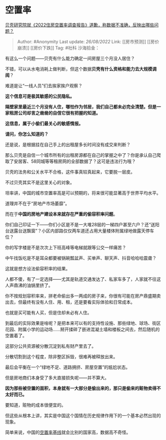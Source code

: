 # 空置率
[贝壳研究院就《2022住房空置率调查报告》道歉，称数据不准确，反映出哪些问题？](https://www.zhihu.com/question/547914522/answer/2636001245)

> Author: #Anonymity 
> Last update: *26/08/2022* 
> Link: [[房市预测]] [[房价崩溃]] [[房价下跌]]
> Tag: #社科 
> 沙海拾金：

有这么一个问题——贝壳有什么能力确定一间房屋三个月没人居住？

不错，可以从水电消耗上做判断，但这个数据**贝壳有什么资格和能力去大规模调阅**？

难道是让“一线人员”们去挨家挨户观察？

**这个信息可是极其敏感的公民隐私。**

**隔壁家里最近三个月没有人住，哪怕作为邻居，我们自己都未必完全清楚。但是一家租房公司却言之凿凿的自信它很有把握的知道。**

**这信息，属于小偷们最关心的敏感情报。**

**请问，你怎么知道的？**

  

还是说，是根据挂在自己手上的出租屋多长时间没有成交来判断？

那么贝壳是自信一个城市所有的出租房源都在自己的掌握之中了？你是承认自己爬取了安居客、58同城等等租房网的全部数据了？这可是违法行为哦？

贝壳的法务和公关水平不合格，这件事真较真起来，它要脱一层皮。

  

不过贝壳其实不是这里关心的对象。

  

坦率讲，中国的城市空置率高是可以预期的，将来很可能显著高于世界平均水平。

道理并不在于“房地产市场萎靡”。

而在于**中国的房地产建设本来就存在严重的偷容积率问题**。

你们自己印证一下——你们小区是不是一大堆28层的一梯四户甚至六户？还“送阳台送露台送飘窗”？小区内部路仅仅两车道还占用大量楼体附属绿地做露天停车位？

你的写字楼是不是次次上下班高峰等电梯就跟等公交一样痛苦？

中午找饭吃是不是耳朵都要被锅碗瓢盆声、买单声、聊天声、抖音哈哈哈震聋？

这就是想方设法偷容积率的结果。

人都不傻，有了一定选择——尤其是轨道交通发达了、私家车多了，人家就不往这人声鼎沸的油锅里挤了。

你不按规划容积率来，拼老命偷出多一两成的房子来，你很有可能在房产鼎盛期卖出去，但最终有没有人住、用、租，还是要看实际体验和日常成本。

也就是买可能有人买，但是住却未必有人住。

到最后的实际效果是啥呢？是把本来可以有的支持性设施、那些绿地、球场、街区花园、附属小学的运动场……掰开揉碎了嵌进混凝土墙和楼板之间去，然后随机的空置着了。

这部分公共资源被分散沉淀到私有财产里去了。

分散切割到这个程度，除非整区拆毁，很难再被释放出来。

最后会平衡在一个“绿地不足、道路拥挤、房屋空置”的尴尬状态。

但是房地商们本身受了多大直接损失呢——并不算大。

**因为那些被空置的面积，本身就有一大部分是偷出来的，那只是偷来的赃物卖得不太好而已。**

要知道，赃物的成本很便宜的。

但这些从根本上讲，其实是中国这个国情在历史规律作用下的一个基本必然出现的现象。

简单来说，中国的[空置率基线](https://www.zhihu.com/search?q=%E7%A9%BA%E7%BD%AE%E7%8E%87%E5%9F%BA%E7%BA%BF&search_source=Entity&hybrid_search_source=Entity&hybrid_search_extra=%7B%22sourceType%22%3A%22answer%22%2C%22sourceId%22%3A2636001245%7D)就会比别的国家高，数据高不奇怪。
